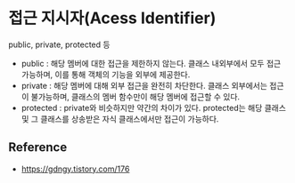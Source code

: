 # 접근 지시자(Acess Identifier)
public, private, protected 등
* public : 해당 멤버에 대한 접근을 제한하지 않는다. 클래스 내외부에서 모두 접근 가능하며, 이를 통해 객체의 기능을 외부에 제공한다.
* private : 해당 멤버에 대해 외부 접근을 완전히 차단한다. 클래스 외부에서는 접근이 불가능하며, 클래스의 멤버 함수만이 해당 멤버에 접근할 수 있다.
* protected : private와 비슷하지만 약간의 차이가 있다. protected는 해당 클래스 및 그 클래스를 상송받은 자식 클래스에서만 접근이 가능하다.


## Reference
* https://gdngy.tistory.com/176


